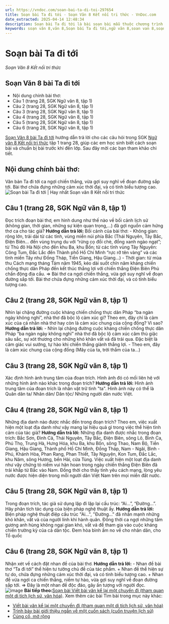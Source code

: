 ```yaml
---
url: https://vndoc.com/soan-bai-ta-di-toi-297654
title: Soạn bài Ta đi tới - Soạn Văn 8 Kết nối tri thức - VnDoc.com
date_extracted: 2025-04-14 12:48:34
description: Soạn bài Ta đi tới là bài soạn bài mẫu thuộc chương trình Ngữ văn lớp 8 Kết nối tri thức, học kì 1. Mời các bạn cùng tham khảo bài soạn để chuẩn bị cho bài học sắp tới của mình.
keywords: soạn văn 8,văn 8,Soạn bài Ta đi tới,ngữ văn 8,soan van 8,soạn văn lớp 8,giải văn 8,soạn văn 8 tập 1,soạn văn 8 Ta đi tới,soạn Ta đi tới,soạn văn 8 kết nối tri thức,văn 8 chân trời sáng tạo,ngữ văn 8 kết nối tri thức,Ta đi tới,soạn bài Ta đi tới lớp 8,soạn văn 8 kntt,soạn Ta đi tới lớp 8,văn 8 kết nối tri thức,soạn văn 8 kết nối,soạn bài ta đi tới ngắn nhất,soạn văn ta đi tới lớp 8 ngắn nhất
---
```


# Soạn bài Ta đi tới
 _Soạn Văn 8 Kết nối tri thức_
## Soạn Văn 8 bài Ta đi tới
  * Nội dung chính bài thơ: 
  * Câu 1 \(trang 28, SGK Ngữ văn 8, tập 1\)
  * Câu 2 \(trang 28, SGK Ngữ văn 8, tập 1\)
  * Câu 3 \(trang 28, SGK Ngữ văn 8, tập 1\)
  * Câu 4 \(trang 28, SGK Ngữ văn 8, tập 1\)
  * Câu 5 \(trang 28, SGK Ngữ văn 8, tập 1\)
  * Câu 6 \(trang 28, SGK Ngữ văn 8, tập 1\)

[Soạn Văn 8 bài Ta đi tới](<https://vndoc.com/soan-bai-ta-di-toi-297654>) hướng dẫn trả lời cho các câu hỏi trong SGK [Ngữ văn 8 Kết nối tri thức](<https://vndoc.com/ngu-van-lop8>) tập 1 trang 28, giúp các em học sinh biết cách soạn bài và chuẩn bị bài trước khi đến lớp. Sau đây mời các bạn tham khảo chi tiết.
## **Nội dung chính bài thơ:**
Văn bản Ta đi tới ca ngợi chiến thắng, vừa gợi suy nghĩ về đoạn đường sắp tới. Bài thơ chứa đựng những cảm xúc thời đại, và có tính biểu tượng cao.
![Soạn bài Ta đi tới | Hay nhất Soạn văn 8 Kết nối tri thức](https://i.vdoc.vn/data/image/2024/09/19/ta-di-toi.png)
## **Câu 1 \(trang 28, SGK Ngữ văn 8, tập 1\)**
Đọc trích đoạn bài thơ, em hình dung như thế nào về bối cảnh lịch sử \(không gian, thời gian, những sự kiện quan trọng,…\) đã gợi nguồn cảm hứng thơ ca cho tác giả?
**Hướng dẫn trả lời:**
Bối cảnh của bài thơ:
\- Không gian: rộng lớn, trải dài từ các tỉnh, vùng miền núi phía Bắc \(Thái Nguyên, Tây Bắc, Điện Biên… đến vùng trung du với “rừng cọ đồi chè, đồng xanh ngào ngạt”; từ Thủ đô Hà Nội cho đến khu Ba, khu Bốn; từ các tỉnh vùng Tây Nguyên: Công Tum, Đắc Lắc đến Thành phố Hồ Chí Minh “rực rỡ tên vàng” và các tỉnh miền Tây như Đồng Tháp, Tiền Giang, Hậu Giang…\)
\- Thời gian: từ mùa thu Cách mạng tháng Tám năm 1945, kéo dài suốt chín năm kháng chiến chống thực dân Pháp đến kết thúc thắng lợi với chiến thắng Điện Biên Phủ chấn động địa cầu.
=> Bài thơ ca ngợi chiến thắng, vừa gợi suy nghĩ về đoạn đường sắp tới. Bài thơ chứa đựng những cảm xúc thời đại, và có tính biểu tượng cao.
## **Câu 2 \(trang 28, SGK Ngữ văn 8, tập 1\)**
Nhìn lại chặng đường cuộc kháng chiến chống thực dân Pháp “ba ngàn ngày không nghỉ”, nhà thơ đã bộc lộ cảm xúc gì? Theo em, đây chỉ là cảm xúc của cá nhân nhà thơ hay còn là cảm xúc chung của cộng đồng? Vì sao?
**Hướng dẫn trả lời:**
\- Nhìn lại chặng đường cuộc kháng chiến chống thực dân Pháp “ba ngàn ngày không nghỉ” nhà thơ đã bộc lộ cảm xúc căm thù giặc sâu sắc, sự xót thương cho những khó khăn vất vả đã trải qua. Đặc biệt là cảm giác vui sướng, tự hào khi chiến thắng giành thắng lợi.
\- Theo em, đây là cảm xúc chung của cộng đồng \(Mây của ta, trời thắm của ta…\)
## **Câu 3 \(trang 28, SGK Ngữ văn 8, tập 1\)**
Xác định hình ảnh trung tâm của đoạn trích. Hình ảnh đó có mối liên hệ với những hình ảnh nào khác trong đoạn trích?
**Hướng dẫn trả lời:**
Hình ảnh trung tâm của đoạn trích là nhân vật trữ tình "ta". Hình ảnh này có thể là Quân dân ta/ Nhân dân/ Dân tộc/ Những người dân nước Việt.
## **Câu 4 \(trang 28, SGK Ngữ văn 8, tập 1\)**
Những địa danh nào được nhắc đến trong đoạn trích? Theo em, việc xuất hiện một loạt địa danh như vậy mang lại hiệu quả gì trong việc thể hiện tình cảm của tác giả?
**Hướng dẫn trả lời:**
Những địa danh được nhắc trong đoạn trích: Bắc Sơn, Đình Cả, Thái Nguyên, Tây Bắc, Điện Biên, sông Lô, Bình Ca, Phú Thọ, Trung Hà, Hưng Hóa, khu Ba, khu Bốn, sông Thao, Nam Bộ, Tiền Giang, Hậu Giang, Thành phố Hồ Chí Minh, Đồng Tháp, Nam - Ngãi, Bình - Phú, Khánh Hòa, Phan Rang, Phan Thiết, Tây Nguyên, Kon Tum, Đắc Lắc, khu Năm, sông Hương, bến Hải, cửa Tùng.
Việc xuất hiện một loạt địa danh như vậy chứng tỏ niềm vui hân hoan trong ngày chiến thắng Điện Biên đã trải khắp từ Bắc vào Nam. Đồng thời cho thấy tình yêu cách mạng, lòng yêu nước được hiện diện trong mỗi người dân Việt Nam trên mọi miền đất nước.
## **Câu 5 \(trang 28, SGK Ngữ văn 8, tập 1\)**
Trong đoạn trích, tác giả sử dụng lặp đi lặp lại cấu trúc: “Ai…”, “Đường…”. Hãy phân tích tác dụng của biện pháp nghệ thuật ấy.
**Hướng dẫn trả lời:**
Biện pháp nghệ thuật điệp cấu trúc "Ai...", "Đường..." đã nhấn mạnh những khó khăn, vất vả của người lính khi hành quân. Đồng thời ca ngợi những tấm gương anh hùng không ngại gian khó, vất vả để tham gia vào cuộc kháng chiến trường kỳ của cả dân tộc. Đem hòa bình ấm no về cho nhân dân, cho Tổ quốc
## **Câu 6 \(trang 28, SGK Ngữ văn 8, tập 1\)**
Nhận xét về cách đặt nhan đề của bài thơ.
**Hướng dẫn trả lời:**
\- Nhan đề bài thơ “Ta đi tới” thể hiện tư tưởng chủ đề của tác phẩm.
\+ Nhan đề thể hiện sự tự do, chứa đựng những cảm xúc thời đại, và có tính biểu tượng cao.
\+ Nhan đề vừa ngợi ca chiến thắng, niềm tự hào, vừa gợi suy nghĩ về đoạn đường sắp tới.
=> Đây là một nhan đề độc đáo, gây ấn tượng với người đọc.
![image](https://i.vdoc.vn/data/image/2022/08/26/ban-tay.svg) **Bài tiếp theo:**[Soạn bài Viết bài văn kể lại một chuyến đi \(tham quan một di tích lịch sử, văn hóa\)](<https://vndoc.com/soan-bai-viet-bai-van-ke-lai-mot-chuyen-di-tham-quan-mot-di-tich-lich-su-van-hoa-297663>).
Xem thêm các bài Tìm bài trong mục này khác:
  * [Viết bài văn kể lại một chuyến đi \(tham quan một di tích lịch sử, văn hóa\)](</soan-bai-viet-bai-van-ke-lai-mot-chuyen-di-tham-quan-mot-di-tich-lich-su-van-hoa-297663>)
  * [Trình bày bài giới thiệu ngắn về một cuốn sách \(cuốn truyện lịch sử\) ](</soan-bai-trinh-bay-bai-gioi-thieu-ngan-ve-mot-cuon-sach-cuon-truyen-lich-su-297665>)
  * [Củng cố, mở rộng](</soan-bai-cung-co-mo-rong-trang-34-297706>)

